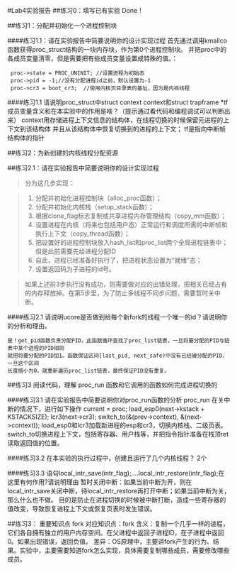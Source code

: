 #Lab4实验报告
##练习0：填写已有实验
	Done！
	
##练习1：分配并初始化一个进程控制块

####练习1.1：请在实验报告中简要说明你的设计实现过程
	首先通过调用kmallco函数获得proc_struct结构的一块内存块，作为第0个进程控制块。
	并把proc中的各成员变量清零，但是需要把有些成员变量设置成特殊的值。：
	
	 proc->state = PROC_UNINIT; //设置进程为初始态
     proc->pid = -1;//没有分配进程id之前，默认设置为-1
     proc->cr3 = boot_cr3;  //使用内核页目录表的基址，因为是内核线程
	 
####练习1.1 请说明proc_struct中struct context context和struct trapframe *tf成员变量含义和在本实验中的作用是啥？（提示通过看代码和编程调试可以判断出来）
	context用存储进程上下文信息的结构体，在线程切换的时候保留元进程的上下文到该结构体
	并且从该结构体中恢复切换到的进程的上下文；
	tf是指向中断帧结构体的指针
	
##练习2：为新创建的内核线程分配资源

##练习2.1：请在实验报告中简要说明你的设计实现过程

>分为这几步实现：

>1. 分配并初始化进程控制块（alloc_proc函数）；
>2. 分配并初始化内核栈（setup_stack函数）；
>3. 根据clone_flag标志复制或共享进程内存管理结构（copy_mm函数）；
>4. 设置进程在内核（将来也包括用户态）正常运行和调度所需的中断帧和执行上下文（copy_thread函数）；
>5. 把设置好的进程控制块放入hash_list和proc_list两个全局进程链表中；但是此前需要先给进程分配ID
>6. 自此，进程已经准备好执行了，把进程状态设置为“就绪”态；
>7. 设置返回码为子进程的id号。

>如果上述前3步执行没有成功，则需要做对应的出错处理，把相关已经占有的内存释放掉。在第5步里，为了防止多线程不同步问题，需要暂时关中断。

####练习2.1 请说明ucore是否做到给每个新fork的线程一个唯一的id？请说明你的分析和理由。
	
	是！get_pid函数负责分配PID，此函数循环查找了proc_list链表，一旦将要分配的PID与链表中某个进程的PID相同
	就把将要分配的PID加1。函数保证区间[last_pid, next_safe)中没有已经被分配的PID，一旦这个区间
	长度缩小为0，就重新遍历proc_list链表，最终保证PID没有重复。

##练习3 阅读代码，理解 proc_run 函数和它调用的函数如何完成进程切换的
	
####练习3.1 请在实验报告中简要说明你对proc_run函数的分析
	proc_run 在关中断的情况下，进行如下操作
	current = proc;
    load_esp0(next->kstack + KSTACKSIZE);
    lcr3(next->cr3);
    switch_to(&(prev->context), &(next->context));
	load_esp0和lcr3加载新进程的esp和cr3，切换内核栈、二级页表。switch_to切换进程上下文，包括寄存器、用户栈等，并把指令指针准备在栈顶ret读取返回值的位置。

####练习3.2 在本实验的执行过程中，创建且运行了几个内核线程？
	2个

####练习3.3 语句local_intr_save(intr_flag);....local_intr_restore(intr_flag);在这里有何作用?请说明理由
	暂时关闭中断：如果当前中断为开，则在local_intr_save关闭中断，待local_intr_restore再打开中断；如果当前中断为关，那么什么也不做。
	目的是防止在进程切换的时候被中断打断，造成一些寄存器的值改变，导致恢复进程上下文或恢复页表时发生错误。

##练习3： 重要知识点
	fork
	对应知识点：fork
	含义：复制一个几乎一样的进程，它们各自拥有独立的用户内存空间。在父进程中返回子进程ID，在子进程中返回0。如果出现错误，返回负值。
	差异：OS原理中，主要讲fork产生的行为、结果。实验中，主要需要知道fork怎么实现，具体需要复制哪些成员，需要修改哪些成员。
	
